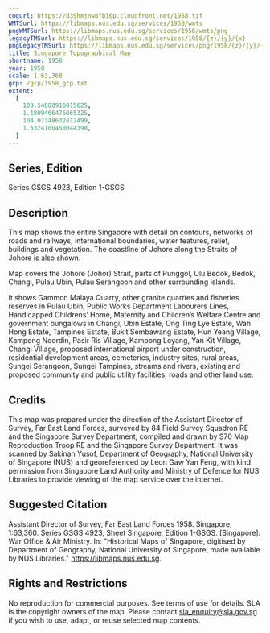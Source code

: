 ```yaml
---
cogurl: https://d39hmjnw8fb16p.cloudfront.net/1958.tif
WMTSurl: https://libmaps.nus.edu.sg/services/1958/wmts
pngWMTSurl: https://libmaps.nus.edu.sg/services/1958/wmts/png
legacyTMSurl: https://libmaps.nus.edu.sg/services/1958/{z}/{y}/{x}
pngLegacyTMSurl: https://libmaps.nus.edu.sg/services/png/1958/{z}/{y}/{x}
title: Singapore Topographical Map
shortname: 1958
year: 1958
scale: 1:63,360
gcp: /gcp/1958_gcp.txt
extent:
  [
    103.54888916015625,
    1.1809466476065325,
    104.07348632812499,
    1.5324100450044398,
  ]
---
```


## Series, Edition

Series GSGS 4923, Edition 1-GSGS

## Description

This map shows the entire Singapore with detail on contours, networks of roads and railways, international boundaries, water features, relief, buildings and vegetation. The coastline of Johore along the Straits of Johore is also shown.

Map covers the Johore (Johor) Strait, parts of Punggol, Ulu Bedok, Bedok, Changi, Pulau Ubin, Pulau Serangoon and other surrounding islands.

It shows Gammon Malaya Quarry, other granite quarries and fisheries reserves in Pulau Ubin, Public Works Department Labourers Lines, Handicapped Childrens’ Home, Maternity and Children’s Welfare Centre and government bungalows in Changi, Ubin Estate, Ong Ting Lye Estate, Wah Hong Estate, Tampines Estate, Bukit Sembawang Estate, Hun Yeang Village, Kampong Noordin, Pasir Ris Village, Kampong Loyang, Yan Kit Village, Changi Village, proposed international airport under construction, residential development areas, cemeteries, industry sites, rural areas, Sungei Serangoon, Sungei Tampines, streams and rivers, existing and proposed community and public utility facilities, roads and other land use.

## Credits

This map was prepared under the direction of the Assistant Director of Survey, Far East Land Forces, surveyed by 84 Field Survey Squadron RE and the Singapore Survey Department, compiled and drawn by S70 Map Reproduction Troop RE and the Singapore Survey Department. It was scanned by Sakinah Yusof, Department of Geography, National University of Singapore (NUS) and georeferenced by Leon Gaw Yan Feng, with kind permission from Singapore Land Authority and Ministry of Defence for NUS Libraries to provide viewing of the map service over the internet.

## Suggested Citation

Assistant Director of Survey, Far East Land Forces 1958. Singapore, 1:63,360. Series GSGS 4923, Sheet Singapore, Edition 1-GSGS. [Singapore]: War Office & Air Ministry. In: "Historical Maps of Singapore, digitised by Department of Geography, National University of Singapore, made available by NUS Libraries." https://libmaps.nus.edu.sg.

## Rights and Restrictions

No reproduction for commercial purposes. See terms of use for details. SLA is the copyright owners of the map. Please contact sla_enquiry@sla.gov.sg if you wish to use, adapt, or reuse selected map contents.
